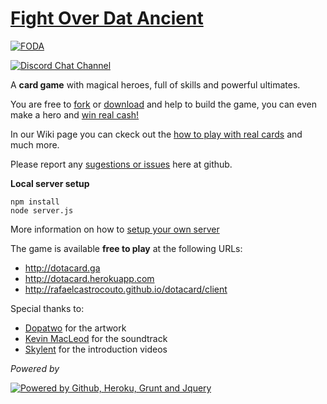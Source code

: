 # [Fight Over Dat Ancient][3]

[![FODA](http://dotacard.herokuapp.com/client/img/campaign/ico_rosh.png)][1]

[![Discord Chat Channel](http://dotacard.herokuapp.com/client/img/discord.png)][2]

A **card game** with magical heroes, full of skills and powerful ultimates.

You are free to [fork][4] or [download][5] and help to build the game, you can even make a hero and [win real cash!][6]

In our Wiki page you can ckeck out the [how to play with real cards][7] and much more.

Please report any [sugestions or issues][8] here at github.

**Local server setup**

    npm install
    node server.js

More information on how to [setup your own server][10]

The game is available **free to play** at the following URLs:

 - http://dotacard.ga
 - http://dotacard.herokuapp.com
 - http://rafaelcastrocouto.github.io/dotacard/client

Special thanks to:

 - [Dopatwo](https://www.youtube.com/user/dopatwo) for the artwork 
 - [Kevin MacLeod](https://www.youtube.com/user/kmmusic) for the soundtrack
 - [Skylent](https://www.youtube.com/user/SkylentGames) for the introduction videos

*Powered by*

[![Powered by Github, Heroku, Grunt and Jquery](http://dotacard.herokuapp.com/client/img/poweredby-banner.jpg)][1]


[1]: http://dotacard.herokuapp.com

[2]: https://discord.gg/FvTDss3

[3]: http://dotacard.ga

[4]: https://github.com/rafaelcastrocouto/dotacard/fork

[5]: https://github.com/rafaelcastrocouto/dotacard/archive/gh-pages.zip

[6]: https://github.com/rafaelcastrocouto/dotacard/wiki/How-to-develop-a-new-hero

[7]: https://github.com/rafaelcastrocouto/dotacard/wiki

[8]: https://github.com/rafaelcastrocouto/dotacard/issues/new

[9]: http://steamcommunity.com/sharedfiles/filedetails/?id=500624204

[10]: https://github.com/rafaelcastrocouto/dotacard/wiki/How-to-setup-a-local-server
